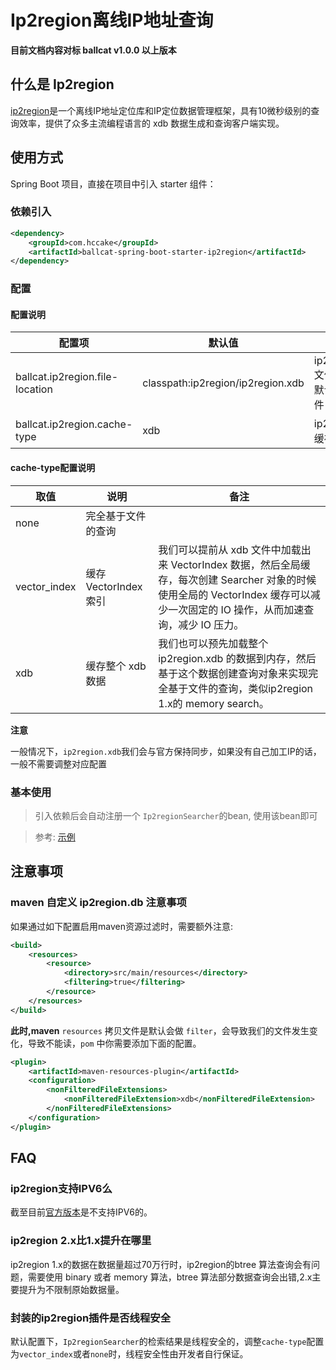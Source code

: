 # Ip2region离线IP地址查询

**目前文档内容对标 ballcat v1.0.0 以上版本**

## 什么是 Ip2region

[ip2region](https://gitee.com/lionsoul/ip2region)是一个离线IP地址定位库和IP定位数据管理框架，具有10微秒级别的查询效率，提供了众多主流编程语言的 xdb 数据生成和查询客户端实现。

## 使用方式

Spring Boot 项目，直接在项目中引入 starter 组件：

### 依赖引入

```xml
<dependency>
    <groupId>com.hccake</groupId>
    <artifactId>ballcat-spring-boot-starter-ip2region</artifactId>
</dependency>
```

### 配置

#### 配置说明

| 配置项                           | 默认值                               | 说明                          |
| ------------------------------- |-----------------------------------|-----------------------------|
| ballcat.ip2region.file-location | classpath:ip2region/ip2region.xdb | ip2region.xdb 文件的地址，默认内置的文件 |
| ballcat.ip2region.cache-type | xdb | ip2region查询缓存方式 |

#### cache-type配置说明

| 取值                           | 说明                               | 备注                          |
| ------------------------------- |-----------------------------------|-----------------------------|
| none | 完全基于文件的查询|  |
| vector_index | 缓存 VectorIndex 索引 | 我们可以提前从 xdb 文件中加载出来 VectorIndex 数据，然后全局缓存，每次创建 Searcher 对象的时候使用全局的 VectorIndex 缓存可以减少一次固定的 IO 操作，从而加速查询，减少 IO 压力。|
| xdb | 缓存整个 xdb 数据| 我们也可以预先加载整个 ip2region.xdb 的数据到内存，然后基于这个数据创建查询对象来实现完全基于文件的查询，类似ip2region 1.x的 memory search。 |

**注意**

一般情况下，```ip2region.xdb```我们会与官方保持同步，如果没有自己加工IP的话，一般不需要调整对应配置

### 基本使用

> 引入依赖后会自动注册一个  ```Ip2regionSearcher```的bean, 使用该bean即可

> 参考: [示例](https://github.com/ballcat-projects/ballcat/blob/master/ballcat-starters/ballcat-spring-boot-starter-ip2region/src/test/java/com/hccake/ballcat/starter/ip2region/searcher/Ip2regionSearcherTestTemplate.java)

## 注意事项

### maven 自定义 ip2region.db 注意事项

如果通过如下配置启用maven资源过滤时，需要额外注意:

```xml
<build>
    <resources>
        <resource>
            <directory>src/main/resources</directory>
            <filtering>true</filtering>
        </resource>
    </resources>
</build>
```

**此时,maven** `resources` 拷贝文件是默认会做 `filter`，会导致我们的文件发生变化，导致不能读，`pom` 中你需要添加下面的配置。

```xml
<plugin>
    <artifactId>maven-resources-plugin</artifactId>
    <configuration>
        <nonFilteredFileExtensions>
            <nonFilteredFileExtension>xdb</nonFilteredFileExtension>
        </nonFilteredFileExtensions>
    </configuration>
</plugin>
 ```

## FAQ

### ip2region支持IPV6么

截至目前[官方版本](https://mvnrepository.com/artifact/org.lionsoul/ip2region/2.6.5)是不支持IPV6的。

### ip2region 2.x比1.x提升在哪里

ip2region 1.x的数据在数据量超过70万行时，ip2region的btree 算法查询会有问题，需要使用 binary 或者 memory 算法，btree 算法部分数据查询会出错,2.x主要提升为不限制原始数据量。

### 封装的ip2region插件是否线程安全

默认配置下，```Ip2regionSearcher```的检索结果是线程安全的，调整```cache-type```配置为```vector_index```或者```none```时，线程安全性由开发者自行保证。